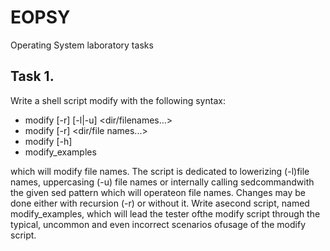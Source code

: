# EOPSY
Operating System laboratory tasks

## Task 1.
Write a shell script modify with the following syntax: 
- modify [-r] [-l|-u] <dir/filenames...>  
- modify [-r] <sed pattern><dir/file names...>  
- modify [-h]    
- modify_examples

which will modify file names. The script is dedicated to lowerizing (-l)file names, uppercasing (-u) file names or internally calling sedcommandwith the given sed pattern which will operateon file names. Changes may be done either with recursion (-r) or without it. Write asecond script, named modify_examples, which will lead the tester ofthe modify script through the typical, uncommon and even incorrect scenarios ofusage of the modify script.

